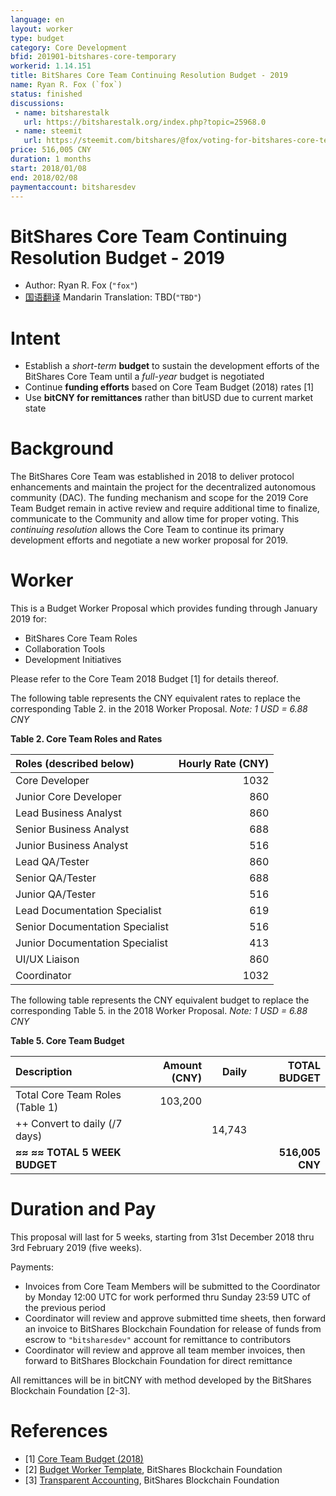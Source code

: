 ```yaml
---
language: en
layout: worker
type: budget
category: Core Development
bfid: 201901-bitshares-core-temporary
workerid: 1.14.151
title: BitShares Core Team Continuing Resolution Budget - 2019
name: Ryan R. Fox (`fox`)
status: finished
discussions:
 - name: bitsharestalk
   url: https://bitsharestalk.org/index.php?topic=25968.0
 - name: steemit
   url: https://steemit.com/bitshares/@fox/voting-for-bitshares-core-team-worker-proposal-2018
price: 516,005 CNY
duration: 1 months
start: 2018/01/08
end: 2018/02/08
paymentaccount: bitsharesdev
---
```


BitShares Core Team Continuing Resolution Budget - 2019
=======================================================

* Author: Ryan R. Fox (`"fox"`)
* [国语翻译](mandarin_translation.md) Mandarin Translation: TBD(`"TBD"`)

Intent
======

* Establish a _short-term_ **budget** to sustain the development efforts of the BitShares Core Team until a _full-year_ budget is negotiated
* Continue **funding efforts** based on Core Team Budget (2018) rates [1]
* Use **bitCNY for remittances** rather than bitUSD due to current market state

Background
==========

The BitShares Core Team was established in 2018 to deliver protocol
enhancements and maintain the project for the decentralized autonomous
community (DAC). The funding mechanism and scope for the 2019 Core Team
Budget remain in active review and require additional time to finalize,
communicate to the Community and allow time for proper voting. This
_continuing resolution_ allows the Core Team to continue its primary
development efforts and negotiate a new worker proposal for 2019.

Worker
======

This is a Budget Worker Proposal which provides funding through January 2019 for:
* BitShares Core Team Roles
* Collaboration Tools
* Development Initiatives

Please refer to the Core Team 2018 Budget [1] for details thereof.

The following table represents the CNY equivalent rates to replace the corresponding Table 2. in the 
2018 Worker Proposal. _Note: 1 USD = 6.88 CNY_

**Table 2. Core Team Roles and Rates**

| Roles (described below)         | Hourly Rate (CNY) |
|:------------------------------- | -----------------:|
| Core Developer                  |              1032 |
| Junior Core Developer           |               860 |
| Lead Business Analyst           |               860 |
| Senior Business Analyst         |               688 |
| Junior Business Analyst         |               516 |
| Lead QA/Tester                  |               860 |
| Senior QA/Tester                |               688 |
| Junior QA/Tester                |               516 |
| Lead Documentation Specialist   |               619 |
| Senior Documentation Specialist |               516 |
| Junior Documentation Specialist |               413 |
| UI/UX Liaison                   |               860 |
| Coordinator                     |              1032 |

The following table represents the CNY equivalent budget to replace the corresponding Table 5. in the
2018 Worker Proposal. _Note: 1 USD = 6.88 CNY_

**Table 5. Core Team Budget**

| Description                             | Amount (CNY) | Daily     | TOTAL BUDGET    |
|:--------------------------------------- | ------------:| ---------:| ---------------:|
| Total Core Team Roles (Table 1)         |      103,200 |           |                 |
| ++ Convert to daily (/7 days)           |              |    14,743 |                 |
| **≈≈ ≈≈ TOTAL 5 WEEK BUDGET**           |              |           | **516,005 CNY** |

Duration and Pay
================

This proposal will last for 5 weeks, starting from 31st December 2018 thru 3rd February
2019 (five weeks).

Payments:
* Invoices from Core Team Members will be submitted to the Coordinator by Monday 12:00 UTC for work performed thru Sunday 23:59 UTC of the previous period
* Coordinator will review and approve submitted time sheets, then forward an invoice to BitShares Blockchain Foundation for release of funds from escrow to `"bitsharesdev"` account for remittance to contributors
* Coordinator will review and approve all team member invoices, then forward to BitShares Blockchain Foundation for direct remittance

All remittances will be in bitCNY with method developed by the BitShares Blockchain Foundation [2-3].

References
==========

* [1] [Core Team Budget (2018)](https://www.bitshares.foundation/workers/2018-03-bitshares-core)
* [2] [Budget Worker Template](http://www.bitshares.foundation/worker/), BitShares Blockchain Foundation
* [3] [Transparent Accounting](http://www.bitshares.foundation/accounting), BitShares Blockchain Foundation
